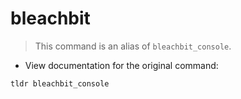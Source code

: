 # bleachbit

> This command is an alias of `bleachbit_console`.

- View documentation for the original command:

`tldr bleachbit_console`
```
